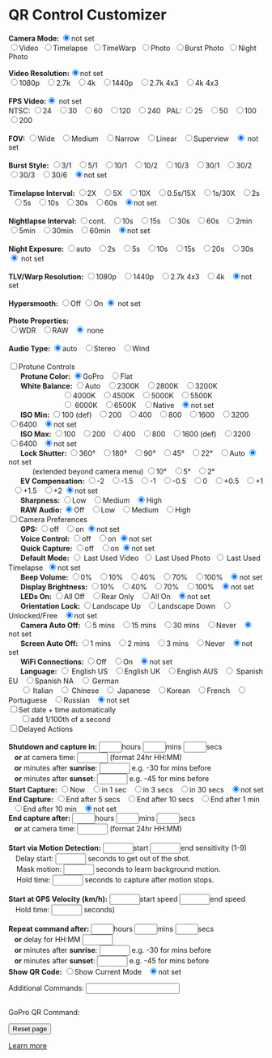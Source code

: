 <script src="../../jquery.min.js"></script>
<script src="../../qrcodeborder.js"></script>
<style>
        #qrcode{
            width: 100%;
        }
        div{
            width: 100%;
            display: inline-block;
        }
</style>

# QR Control Customizer

<b>Camera Mode: </b><input type="radio" id="m7" name="mode" value="" checked><label for="m7">not set</label><br>
  <input type="radio" id="m1" name="mode" value="mV"><label  for="m1">Video</label>&nbsp;
  <input type="radio" id="m2" name="mode" value="mT"><label  for="m2">Timelapse</label>&nbsp;
  <input type="radio" id="m3" name="mode" value="mTW"><label for="m3">TimeWarp</label>&nbsp;
  <input type="radio" id="m4" name="mode" value="mP"><label  for="m4">Photo</label>&nbsp;
  <input type="radio" id="m5" name="mode" value="mPB"><label for="m5">Burst Photo</label>&nbsp;
  <input type="radio" id="m6" name="mode" value="mPN"><label for="m6">Night Photo</label><br>

<div id="settingsRES">
<b>Video Resolution:</b><input type="radio" id="r7" name="res" value="" checked><label for="r7">not set</label><br>
  <input type="radio" id="r1" name="res" value="r1080"><label for="r1">1080p </label>&nbsp;
  <input type="radio" id="r2" name="res" value="r27"  ><label for="r2">2.7k  </label>&nbsp;
  <input type="radio" id="r3" name="res" value="r4"   ><label for="r3">4k </label>&nbsp;
  <input type="radio" id="r4" name="res" value="r1440"><label for="r4">1440p </label>&nbsp;
  <input type="radio" id="r5" name="res" value="r27T" ><label for="r5">2.7k 4x3 </label>&nbsp;
  <input type="radio" id="r6" name="res" value="r4T"  ><label for="r6">4k 4x3 </label><br><br>
</div>

<div id="settingsFPS">
<b>FPS Video:</b><input type="radio" id="p10" name="fps" value="" checked> <label for="p10">not set</label><br>
NTSC:
  <input type="radio" id="p1" name="fps" value="p24" ><label for="p1">24 </label>&nbsp;
  <input type="radio" id="p2" name="fps" value="p30" ><label for="p2">30 </label>&nbsp;
  <input type="radio" id="p3" name="fps" value="p60" ><label for="p3">60 </label>&nbsp;
  <input type="radio" id="p4" name="fps" value="p120"><label for="p4">120 </label>&nbsp;
  <input type="radio" id="p5" name="fps" value="p240"><label for="p5">240 </label>&nbsp;
 PAL:
  <input type="radio" id="p6" name="fps" value="p25"><label for="p6">25 </label>&nbsp;
  <input type="radio" id="p7" name="fps" value="p50"><label for="p7">50 </label>&nbsp;
  <input type="radio" id="p8" name="fps" value="p100"><label for="p8">100 </label>&nbsp;
  <input type="radio" id="p9" name="fps" value="p200"><label for="p9">200 </label>&nbsp;<br><br>
</div>

<div id="settingsFOV">
<b>FOV:</b>
  <input type="radio" id="f1" name="fov" value="fW"><label for="f1">Wide </label>&nbsp;
  <input type="radio" id="f2" name="fov" value="fM"><label for="f2">Medium </label>&nbsp;
  <input type="radio" id="f3" name="fov" value="fN"><label for="f3">Narrow </label>&nbsp;
  <input type="radio" id="f4" name="fov" value="fL"><label for="f4">Linear </label>&nbsp;
  <input type="radio" id="f5" name="fov" value="fS"><label for="f5">Superview </label>&nbsp;
  <input type="radio" id="f6" name="fov" value="" checked> <label for="f6">not set</label><br><br>
 </div>

<div id="settingsBurst">
<b>Burst Style:</b>
  <input type="radio" id="b1" name="burst" value="b3N1"><label  for="b1">3/1 </label>&nbsp;
  <input type="radio" id="b2" name="burst" value="b5N1"><label  for="b2">5/1 </label>&nbsp;
  <input type="radio" id="b3" name="burst" value="b10N1"><label for="b3">10/1 </label>&nbsp;
  <input type="radio" id="b4" name="burst" value="b10N2"><label for="b4">10/2 </label>&nbsp;
  <input type="radio" id="b5" name="burst" value="b10N3"><label for="b5">10/3 </label>&nbsp;
  <input type="radio" id="b6" name="burst" value="b30N1"><label for="b6">30/1 </label>&nbsp;
  <input type="radio" id="b7" name="burst" value="b30N2"><label for="b7">30/2 </label>&nbsp;
  <input type="radio" id="b8" name="burst" value="b30N3"><label for="b8">30/3 </label>&nbsp;
  <input type="radio" id="b9" name="burst" value="b30N6"><label for="b9">30/6 </label>&nbsp;
  <input type="radio" id="b10" name="burst" value="" checked><label for="b10">not set</label><br><br>
</div>

<div id="settingsTimelapse">
<b>Timelapse Interval: </b>
  <input type="radio" id="fpslapse1"   name="fpslapse" value="p15"><label for="fpslapse1">2X </label>&nbsp;
  <input type="radio" id="fpslapse2"    name="fpslapse" value="p6"><label for="fpslapse2">5X </label>&nbsp;
  <input type="radio" id="fpslapse3"    name="fpslapse" value="p3"><label for="fpslapse3">10X </label>&nbsp;
  <input type="radio" id="fpslapse4"    name="fpslapse" value="p2"><label for="fpslapse4">0.5s/15X </label>&nbsp;
  <input type="radio" id="fpslapse5"    name="fpslapse" value="p1"><label for="fpslapse5">1s/30X </label>&nbsp;
  <input type="radio" id="fpslapse6"   name="fpslapse" value="p.2"><label for="fpslapse6">2s </label>&nbsp;
  <input type="radio" id="fpslapse7"   name="fpslapse" value="p.5"><label for="fpslapse7">5s </label>&nbsp;
  <input type="radio" id="fpslapse8"  name="fpslapse" value="p.10"><label for="fpslapse8">10s </label>&nbsp;
  <input type="radio" id="fpslapse9"  name="fpslapse" value="p.30"><label for="fpslapse9">30s </label>&nbsp;
  <input type="radio" id="fpslapse10" name="fpslapse" value="p.60"><label for="fpslapse10">60s </label>&nbsp;
  <input type="radio" id="fpslapse11" name="fpslapse" value="" checked><label for="fpslapse11">not set</label><br><br>
</div>
 
<div id="settingsNightlapse">
<b>Nightlapse Interval: </b>
  <input type="radio" id="fpsnight1" name="fpsnight" value="p"     ><label for="fpsnight1">cont. </label>&nbsp;
  <input type="radio" id="fpsnight2" name="fpsnight" value="p.10"  ><label for="fpsnight2">10s </label>&nbsp;
  <input type="radio" id="fpsnight3" name="fpsnight" value="p.15"  ><label for="fpsnight3">15s </label>&nbsp;
  <input type="radio" id="fpsnight4" name="fpsnight" value="p.30"  ><label for="fpsnight4">30s </label>&nbsp;
  <input type="radio" id="fpsnight5" name="fpsnight" value="p.60"  ><label for="fpsnight5">60s </label>&nbsp;
  <input type="radio" id="fpsnight6" name="fpsnight" value="p.120" ><label for="fpsnight6">2min </label>&nbsp;
  <input type="radio" id="fpsnight7" name="fpsnight" value="p.300" ><label for="fpsnight7">5min </label>&nbsp;
  <input type="radio" id="fpsnight8" name="fpsnight" value="p.1800"><label for="fpsnight8">30min </label>&nbsp;
  <input type="radio" id="fpsnight9" name="fpsnight" value="p.3600"><label for="fpsnight9">60min </label>&nbsp;
  <input type="radio" id="fpsnight10" name="fpsnight" value="" checked><label for="fpsnight10">not set</label><br><br>
</div>

<div id="settingsNightexposure">
<b>Night Exposure: </b>
  <input type="radio" id="nightexp1" name="nightexp" value="eA" ><label for="nightexp1">auto </label>&nbsp;
  <input type="radio" id="nightexp2" name="nightexp" value="e2" ><label for="nightexp2">2s </label>&nbsp;
  <input type="radio" id="nightexp3" name="nightexp" value="e5" ><label for="nightexp3">5s </label>&nbsp;
  <input type="radio" id="nightexp4" name="nightexp" value="e10"><label for="nightexp4">10s </label>&nbsp;
  <input type="radio" id="nightexp5" name="nightexp" value="e15"><label for="nightexp5">15s </label>&nbsp;
  <input type="radio" id="nightexp6" name="nightexp" value="e20"><label for="nightexp6">20s </label>&nbsp;
  <input type="radio" id="nightexp7" name="nightexp" value="e30"><label for="nightexp7">30s </label>&nbsp;
  <input type="radio" id="nightexp8" name="nightexp" value="" checked><label for="nightexp8"> not set</label><br><br>
</div>

<div id="settingsRESTLV">
<b>TLV/Warp Resolution: </b>
  <input type="radio" id="rt1" name="restlv" value="r1080"><label for="rt1">1080p </label>&nbsp;
  <input type="radio" id="rt2" name="restlv" value="r1440"><label for="rt2">1440p </label>&nbsp;
  <input type="radio" id="rt3" name="restlv" value="r27T" ><label for="rt3">2.7k 4x3 </label>&nbsp;
  <input type="radio" id="rt4" name="restlv" value="r4"   ><label for="rt4">4k </label>&nbsp;
  <input type="radio" id="rt5" name="restlv" value="" checked><label for="rt5">not set</label><br><br>
 </div>
 
<div id="settingsVideo">
<b>Hypersmooth: </b><input type="radio" id="eis1" name="eis" value="e0"><label for="eis1">Off</label>&nbsp;<input type="radio" id="eis2" name="eis" value="e1"><label for="eis2">On</label>&nbsp;<input type="radio" id="eis3" name="eis" value="" checked> <label for="eis3">not set</label><br><br>
</div>

<div id="settingsPhoto">
<b>Photo Properties: </b><br>
  <input type="radio" id="raw1" name="raw" value="rW"><label for="raw1">WDR </label>&nbsp;
  <input type="radio" id="raw2" name="raw" value="r"><label for="raw2">RAW </label>&nbsp;
  <input type="radio" id="raw3" name="raw" value="" checked> <label for="raw3"> none</label><br><br>
</div>

<div id="settingsAUDT">
<b>Audio Type: </b>
  <input type="radio" id="audt1" name="audt" value="" checked><label for="audt1">auto </label>&nbsp;
  <input type="radio" id="audt2" name="audt" value="aS"><label for="audt2">Stereo </label>&nbsp;
  <input type="radio" id="audt3" name="audt" value="aW"><label for="audt3">Wind</label><br><br>
</div> 

<div id="settingsPT">
<input type="checkbox" id="pt" value="t"><label for="pt">Protune Controls</label><br>
</div>
<div id="ptCOLOR">&nbsp;&nbsp;&nbsp;&nbsp;&nbsp;&nbsp;<b>Protune Color: </b>
  <input type="radio" id="ptc1" name="ptc" value="" checked><label for="ptc1">GoPro </label>&nbsp;
  <input type="radio" id="ptc2" name="ptc" value="cF"><label for="ptc2">Flat</label><br>
</div>
<div id="ptWBAL">&nbsp;&nbsp;&nbsp;&nbsp;&nbsp;&nbsp;<b>White Balance: </b>
  <input type="radio" id="wb1" name="wb" value="" checked><label for="wb1">Auto </label>&nbsp;
  <input type="radio" id="wb2" name="wb" value="w23" ><label for="wb2">2300K </label>&nbsp;
  <input type="radio" id="wb3" name="wb" value="w28" ><label for="wb3">2800K </label>&nbsp;
  <input type="radio" id="wb4" name="wb" value="w32" ><label for="wb4">3200K </label>&nbsp;<br>&nbsp;&nbsp;&nbsp;&nbsp;&nbsp;&nbsp;&nbsp;&nbsp;&nbsp;&nbsp;&nbsp;&nbsp;&nbsp;&nbsp;&nbsp;&nbsp;&nbsp;&nbsp;&nbsp;&nbsp;&nbsp;&nbsp;&nbsp;&nbsp;&nbsp;&nbsp;
  <input type="radio" id="wb5" name="wb" value="w40" ><label for="wb5">4000K </label>&nbsp;
  <input type="radio" id="wb6" name="wb" value="w45" ><label for="wb6">4500K </label>&nbsp;
  <input type="radio" id="wb7" name="wb" value="w50" ><label for="wb7">5000K </label>&nbsp;
  <input type="radio" id="wb8" name="wb" value="w55" ><label for="wb8">5500K </label>&nbsp;<br>&nbsp;&nbsp;&nbsp;&nbsp;&nbsp;&nbsp;&nbsp;&nbsp;&nbsp;&nbsp;&nbsp;&nbsp;&nbsp;&nbsp;&nbsp;&nbsp;&nbsp;&nbsp;&nbsp;&nbsp;&nbsp;&nbsp;&nbsp;&nbsp;&nbsp;&nbsp;
  <input type="radio" id="wb9" name="wb" value="w60"> <label for="wb9">6000K </label>&nbsp;
  <input type="radio" id="wb10" name="wb" value="w65"><label for="wb10">6500K </label>&nbsp;
  <input type="radio" id="wb11" name="wb" value="wN" ><label for="wb11">Native </label>&nbsp;
  <input type="radio" id="wb12" name="wb" value="" checked><label for="wb12">not set</label>
 </div>
<div id="ptIMIN">&nbsp;&nbsp;&nbsp;&nbsp;&nbsp;&nbsp;<b>ISO Min: </b>
  <input type="radio" id="isomin1" name="isomin" value="M1" ><label for="isomin1">100 (def) </label>&nbsp;
  <input type="radio" id="isomin2" name="isomin" value="M2" ><label for="isomin2">200 </label>&nbsp;
  <input type="radio" id="isomin3" name="isomin" value="M4" ><label for="isomin3">400 </label>&nbsp;
  <input type="radio" id="isomin4" name="isomin" value="M8" ><label for="isomin4">800 </label>&nbsp;
  <input type="radio" id="isomin5" name="isomin" value="M16"><label for="isomin5">1600 </label>&nbsp;
  <input type="radio" id="isomin6" name="isomin" value="M32"><label for="isomin6">3200 </label>&nbsp;
  <input type="radio" id="isomin7" name="isomin" value="M64"><label for="isomin7">6400 </label>&nbsp;
  <input type="radio" id="isomin8" name="isomin" value="M1" checked><label for="isomin7">not set</label>
 </div>
<div id="ptISO">&nbsp;&nbsp;&nbsp;&nbsp;&nbsp;&nbsp;<b>ISO Max: </b>
  <input type="radio" id="iso1" name="iso" value="i1" ><label for="iso1">100 </label>&nbsp;
  <input type="radio" id="iso2" name="iso" value="i2" ><label for="iso2">200 </label>&nbsp;
  <input type="radio" id="iso3" name="iso" value="i4" ><label for="iso3">400 </label>&nbsp;
  <input type="radio" id="iso4" name="iso" value="i8" ><label for="iso4">800 </label>&nbsp;
  <input type="radio" id="iso5" name="iso" value="i16"><label for="iso5">1600 (def) </label>&nbsp;
  <input type="radio" id="iso6" name="iso" value="i32"><label for="iso6">3200 </label>&nbsp;
  <input type="radio" id="iso7" name="iso" value="i64"><label for="iso7">6400 </label>&nbsp;
  <input type="radio" id="iso8" name="iso" value="i16" checked><label for="iso8">not set</label>
 </div>
<div id="ptSHUT">&nbsp;&nbsp;&nbsp;&nbsp;&nbsp;&nbsp;<b>Lock Shutter: </b>
  <input type="radio" id="shut1" name="shut" value="S360"><label for="shut1">360&deg; </label>&nbsp;
  <input type="radio" id="shut2" name="shut" value="S180"><label for="shut2">180&deg; </label>&nbsp;
  <input type="radio" id="shut3" name="shut" value="S90" ><label for="shut3">90&deg; </label>&nbsp;
  <input type="radio" id="shut4" name="shut" value="S45" ><label for="shut4">45&deg; </label>&nbsp;
  <input type="radio" id="shut5" name="shut" value="S22" ><label for="shut5">22&deg; </label>&nbsp;
  <input type="radio" id="shut6" name="shut" value="S0"  ><label for="shut6">Auto</label>
  <input type="radio" id="shut7" name="shut" value="" checked><label for="shut7">not set</label><br>&nbsp;&nbsp;&nbsp;&nbsp;&nbsp;&nbsp;&nbsp;&nbsp;&nbsp;&nbsp;&nbsp;&nbsp;(extended beyond camera menu)
  <input type="radio" id="shut8" name="shut" value="S10" ><label for="shut8">10&deg; </label>&nbsp;
  <input type="radio" id="shut9" name="shut" value="S5" ><label for="shut9">5&deg; </label>&nbsp;
  <input type="radio" id="shut10" name="shut" value="S2" ><label for="shut10">2&deg; </label>&nbsp;
</div>
<div id="ptEV">&nbsp;&nbsp;&nbsp;&nbsp;&nbsp;&nbsp;<b>EV Compensation: </b>
  <input type="radio" id="ev1" name="ev" value="x-2"  ><label for="ev1">-2 </label>&nbsp;
  <input type="radio" id="ev2" name="ev" value="x-1.5"><label for="ev2">-1.5 </label>&nbsp;
  <input type="radio" id="ev3" name="ev" value="x-1"  ><label for="ev3">-1 </label>&nbsp;
  <input type="radio" id="ev4" name="ev" value="x-.5" ><label for="ev4">-0.5 </label>&nbsp;
  <input type="radio" id="ev5" name="ev" value="x0"   ><label for="ev5">0 </label>&nbsp;
  <input type="radio" id="ev6" name="ev" value="x.5"  ><label for="ev6">+0.5 </label>&nbsp;
  <input type="radio" id="ev7" name="ev" value="x1"   ><label for="ev7">+1 </label>&nbsp;
  <input type="radio" id="ev8" name="ev" value="x1.5" ><label for="ev8">+1.5 </label>&nbsp;
  <input type="radio" id="ev9" name="ev" value="x2"   ><label for="ev9">+2</label>
  <input type="radio" id="ev10" name="ev" value="" checked><label for="ev10">not set</label>
</div>
<div id="ptSHARP">&nbsp;&nbsp;&nbsp;&nbsp;&nbsp;&nbsp;<b>Sharpness: </b>
  <input type="radio" id="sharp1" name="sharp" value="sL"><label for="sharp1">Low </label>&nbsp;
  <input type="radio" id="sharp2" name="sharp" value="sM"><label for="sharp2">Medium </label>&nbsp;
  <input type="radio" id="sharp3" name="sharp" value="" checked><label for="sharp3">High</label>
</div>
<div id="ptAUD">&nbsp;&nbsp;&nbsp;&nbsp;&nbsp;&nbsp;<b>RAW Audio: </b>
  <input type="radio" id="aud1" name="aud" value="" checked><label for="aud1">Off </label>&nbsp;
  <input type="radio" id="aud2" name="aud" value="aL"><label for="aud2">Low </label>&nbsp;
  <input type="radio" id="aud3" name="aud" value="aM"><label for="aud3">Medium </label>&nbsp;
  <input type="radio" id="aud4" name="aud" value="aH"><label for="aud4">High</label><br>
</div>

<div id="cameraOptions">
<input type="checkbox" id="options" value=""><label for="options">Camera Preferences</label><br>
</div>

<div id="opGPS">&nbsp;&nbsp;&nbsp;&nbsp;&nbsp;&nbsp;<b>GPS: </b>
  <input type="radio" id="gps1" name="gps" value="g0"><label for="gps1">off </label>&nbsp;
  <input type="radio" id="gps2" name="gps" value="g1"><label for="gps2">on </label>
  <input type="radio" id="gps3" name="gps" value="" checked><label for="gps3">not set </label>
</div>
<div id="opVC">&nbsp;&nbsp;&nbsp;&nbsp;&nbsp;&nbsp;<b>Voice Control:  </b> 
  <input type="radio" id="vc1" name="vc" value="v0"><label for="vc1">off </label>&nbsp;
  <input type="radio" id="vc2" name="vc" value="v1"><label for="vc2">on </label>
  <input type="radio" id="vc3" name="vc" value="" checked><label for="vc3">not set</label>
 </div>
<div id="opQC">&nbsp;&nbsp;&nbsp;&nbsp;&nbsp;&nbsp;<b>Quick Capture: </b>  
  <input type="radio" id="qc1" name="qc" value="q0"><label for="qc1">off </label>&nbsp;
  <input type="radio" id="qc2" name="qc" value="q1"><label for="qc2">on </label>
  <input type="radio" id="qc3" name="qc" value="" checked><label for="qc3">not set </label>
  </div>
<div id="opDM">&nbsp;&nbsp;&nbsp;&nbsp;&nbsp;&nbsp;<b>Default Mode:</b>
  <input type="radio" id="dm1" name="dm" value="dV">  <label for="dm1">Last Used Video</label>&nbsp;
  <input type="radio" id="dm2" name="dm" value="dP">  <label for="dm1">Last Used Photo</label>&nbsp;
  <input type="radio" id="dm3" name="dm" value="dT">  <label for="dm1">Last Used Timelapse</label>&nbsp;
  <input type="radio" id="dm4" name="dm" value="" checked><label for="dm4">not set</label>
</div>
<div id="opBV">&nbsp;&nbsp;&nbsp;&nbsp;&nbsp;&nbsp;<b>Beep Volume:  </b> 
  <input type="radio" id="bv1" name="bv" value="V0"><label for="bv1">0% </label>&nbsp;
  <input type="radio" id="bv2" name="bv" value="V1"><label for="bv2">10% </label>&nbsp;
  <input type="radio" id="bv3" name="bv" value="V4"><label for="bv3">40% </label>&nbsp;
  <input type="radio" id="bv4" name="bv" value="V7"><label for="bv4">70% </label>&nbsp;
  <input type="radio" id="bv5" name="bv" value="V9"><label for="bv5">100% </label>&nbsp;
  <input type="radio" id="bv6" name="bv" value="" checked><label for="bv5">not set</label>
  </div>
  
<div id="opDB">&nbsp;&nbsp;&nbsp;&nbsp;&nbsp;&nbsp;<b>Display Brightness:  </b> 
  <input type="radio" id="db2" name="db" value="B1"><label for="db1">10% </label>&nbsp;
  <input type="radio" id="db3" name="db" value="B4"><label for="db2">40% </label>&nbsp;
  <input type="radio" id="db4" name="db" value="B7"><label for="db3">70% </label>&nbsp;
  <input type="radio" id="db5" name="db" value="B9"><label for="db4">100% </label>&nbsp;
  <input type="radio" id="db6" name="db" value="" checked><label for="bv5">not set</label>
  </div>
<div id="opLO">&nbsp;&nbsp;&nbsp;&nbsp;&nbsp;&nbsp;<b>LEDs On:  </b> 
  <input type="radio" id="lo1" name="lo" value="D0"><label for="lo1">All Off </label>&nbsp;
  <input type="radio" id="lo2" name="lo" value="D2"><label for="lo2">Rear Only </label>&nbsp;
  <input type="radio" id="lo3" name="lo" value="D4"><label for="lo3">All On </label>&nbsp;
  <input type="radio" id="lo4" name="lo" value="" checked><label for="lo4">not set</label>
  </div>
<div id="opOR">&nbsp;&nbsp;&nbsp;&nbsp;&nbsp;&nbsp;<b>Orientation Lock:  </b> 
  <input type="radio" id="or1" name="or" value="R1"><label for="or1">Landscape Up </label>&nbsp;
  <input type="radio" id="or2" name="or" value="R2"><label for="or2">Landscape Down </label>&nbsp;
  <input type="radio" id="or3" name="or" value="R0"><label for="or3">Unlocked/Free </label>&nbsp;
  <input type="radio" id="or4" name="or" value="" checked><label for="or4">not set</label>
  </div>
<div id="opAO">&nbsp;&nbsp;&nbsp;&nbsp;&nbsp;&nbsp;<b>Camera Auto Off: </b>  
  <input type="radio" id="ao1" name="ao" value="C5"><label for="ao1">5 mins </label>&nbsp;
  <input type="radio" id="ao2" name="ao" value="C15"><label for="ao2">15 mins </label>&nbsp;
  <input type="radio" id="ao3" name="ao" value="C30"><label for="ao3">30 mins </label>&nbsp;
  <input type="radio" id="ao4" name="ao" value="C"><label for="ao4">Never </label>&nbsp;
  <input type="radio" id="ao5" name="ao" value="" checked><label for="ao5">not set</label>
  </div>
<div id="opSO">&nbsp;&nbsp;&nbsp;&nbsp;&nbsp;&nbsp;<b>Screen Auto Off: </b>  
  <input type="radio" id="so1" name="so" value="S1"><label for="so1">1 mins </label>&nbsp;
  <input type="radio" id="so2" name="so" value="S2"><label for="so2">2 mins </label>&nbsp;
  <input type="radio" id="so3" name="so" value="S3"><label for="so3">3 mins </label>&nbsp;
  <input type="radio" id="so4" name="so" value="S"><label for="so4">Never </label>&nbsp;
  <input type="radio" id="so5" name="so" value="" checked><label for="so5">not set</label>
  </div>
<div id="opWC">&nbsp;&nbsp;&nbsp;&nbsp;&nbsp;&nbsp;<b>WiFi Connections: </b>  
  <input type="radio" id="wc1" name="wc" value="W0"><label for="wc1">Off </label>&nbsp;
  <input type="radio" id="wc2" name="wc" value="W1"><label for="wc2">On </label>&nbsp;
  <input type="radio" id="wc3" name="wc" value="" checked><label for="wc3">not set</label>
  </div>
<div id="opLN">&nbsp;&nbsp;&nbsp;&nbsp;&nbsp;&nbsp;<b>Language:</b>
  <input type="radio" id="ln1" name="ln" value="L0"> <label for="ln1">English US </label>&nbsp;
  <input type="radio" id="ln2" name="ln" value="L01"><label for="ln2">English UK </label>&nbsp;
  <input type="radio" id="ln3" name="ln" value="L02"><label for="ln3">English AUS </label>&nbsp;
  <input type="radio" id="ln4" name="ln" value="L4"> <label for="ln4">Spanish EU </label>&nbsp;
  <input type="radio" id="ln5" name="ln" value="L41"><label for="ln5">Spanish NA </label>&nbsp;
  <input type="radio" id="ln6" name="ln" value="L2"> <label for="ln6">German </label>&nbsp;<br>
  &nbsp;&nbsp;&nbsp;&nbsp;&nbsp;&nbsp;<input type="radio" id="ln7" name="ln" value="L3"> <label for="ln7">Italian </label>&nbsp;
  <input type="radio" id="ln8" name="ln" value="L1"> <label for="ln8">Chinese </label>&nbsp;
  <input type="radio" id="ln9" name="ln" value="L5"> <label for="ln9">Japanese </label>&nbsp;
  <input type="radio" id="ln10" name="ln" value="L7"><label for="ln10">Korean </label>&nbsp;
  <input type="radio" id="ln11" name="ln" value="L6"><label for="ln11">French </label>&nbsp;
  <input type="radio" id="ln12" name="ln" value="L8"><label for="ln12">Portuguese </label>&nbsp;
  <input type="radio" id="ln13" name="ln" value="L9"><label for="ln13">Russian </label>&nbsp;
  <input type="radio" id="ln14" name="ln" value="" checked><label for="ln14">not set</label><br>
</div>


<div id="opDT">
<input type="checkbox" id="dt" value="oT"><label for="dt">Set date + time automatically</label><br>
</div>

<div id="opDTS">
&nbsp;&nbsp;&nbsp;&nbsp;&nbsp;&nbsp;<input type="checkbox" id="dttimecode" value=""><label for="dttimecode">add 1/100th of a second</label><br>
</div>

<div id="cameraActions">
<input type="checkbox" id="actions" value=""><label for="actions">Delayed Actions</label><br><br>
</div>

<div id="aSD"><b>Shutdown and capture in:</b> 
<input type="text" id="starthrs" value="" style="width:45px">hours <input type="text" id="startmins" value="" style="width:45px">mins <input type="text" id="startsecs" value="" style="width:45px">secs <br>
&nbsp;&nbsp;&nbsp;<b>or</b> at camera time: <input type="text" id="time" value="" style="width:60px"> (format 24hr HH:MM)<br>
&nbsp;&nbsp;&nbsp;<b>or</b> minutes after <b>sunrise</b>: <input type="text" id="risemins" value="" style="width:60px"> e.g. -30 for mins before<br>
&nbsp;&nbsp;&nbsp;<b>or</b> minutes after <b>sunset</b>: <input type="text" id="setmins" value="" style="width:60px"> e.g. -45 for mins before<br>
</div>
<div id="aS"><b>Start Capture:</b>
  <input type="radio" id="as1" name="as" value="!S"><label for="as1">Now </label>&nbsp;
  <input type="radio" id="as2" name="as" value="!1S"><label for="as2">in 1 sec </label>&nbsp;
  <input type="radio" id="as3" name="as" value="!3S"><label for="as3">in 3 secs </label>&nbsp;
  <input type="radio" id="as4" name="as" value="!30S"><label for="as4">in 30 secs </label>&nbsp;
  <input type="radio" id="as5" name="as" value="" checked><label for="as5">not set</label>
  </div>
<div id="aE"><b>End Capture:</b>
  <input type="radio" id="ae1" name="ae" value="!5E"><label for="ae1">End after 5 secs </label>&nbsp;
  <input type="radio" id="ae2" name="ae" value="!10E"><label for="ae2">End after 10 secs </label>&nbsp;
  <input type="radio" id="ae3" name="ae" value="!60E"><label for="ae3">End after 1 min </label>&nbsp;
  <input type="radio" id="ae4" name="ae" value="!600E"><label for="ae4">End after 10 min  </label>&nbsp;
  <input type="radio" id="ae5" name="ae" value="" checked><label for="ae5">not set</label>
</div>
<div id="aEND"><b>End capture after:</b> 
<input type="text" id="endhrs" value="" style="width:45px">hours <input type="text" id="endmins" value="" style="width:45px">mins <input type="text" id="endsecs" value="" style="width:45px">secs <br>
&nbsp;&nbsp;&nbsp;<b>or</b> at camera time: <input type="text" id="endtime" value="" style="width:60px"> (format 24hr HH:MM)<br><br>
</div>
<div id="aSM"><b>Start via Motion Detection:</b> 
<input type="text" id="mstart" value="" style="width:60px">start <input type="text" id="mend" value="" style="width:60px">end sensitivity (1-9) <b><br>
&nbsp;&nbsp;&nbsp;</b> Delay start: <input type="text" id="dhold" value="" style="width:60px"> seconds to get out of the shot.<br>
&nbsp;&nbsp;&nbsp;</b> Mask motion: <input type="text" id="mmhold" value="" style="width:60px"> seconds to learn background motion.<br>
&nbsp;&nbsp;&nbsp;</b> Hold time: <input type="text" id="mhold" value="" style="width:60px"> seconds to capture after motion stops.<br>
<br>
</div>
<div id="aSV"><b>Start at GPS Velocity (km/h):</b> 
<input type="text" id="vstart" value="" style="width:60px">start speed <input type="text" id="vend" value="" style="width:60px">end speed <b><br>
&nbsp;&nbsp;&nbsp;</b> Hold time: <input type="text" id="vhold" value="" style="width:60px"> seconds)<br><br>
</div>
<div id="aR"><b>Repeat command after: </b> 
<input type="text" id="repeathrs" value="" style="width:45px">hours <input type="text" id="repeatmins" value="" style="width:45px">mins <input type="text" id="repeatsecs" value="" style="width:45px">secs <br>
&nbsp;&nbsp;&nbsp;<b>or</b> delay for HH:MM <input type="text" id="repeattime" value="" style="width:60px"> <br>
&nbsp;&nbsp;&nbsp;<b>or</b> minutes after <b>sunrise</b>: <input type="text" id="repeatrisemins" value="" style="width:60px"> e.g. -30 for mins before<br>
&nbsp;&nbsp;&nbsp;<b>or</b> minutes after <b>sunset</b>: <input type="text" id="repeatsetmins" value="" style="width:60px"> e.g. -45 for mins before<br> 
</div>
  
<div id="aQ"><b>Show QR Code:</b>
  <input type="radio" id="aq1" name="aq" value="!Q"><label for="aq1">Show Current Mode </label>&nbsp;
  <input type="radio" id="aq2" name="aq" value="" checked><label for="aq2">not set</label>
</div>

Additional Commands: <input type="text" id="addcmd" value="">

<div id="qrcode"></div>

GoPro QR Command: <b id="txt"></b>

<button onclick="myReloadFunction()">Reset page</button>

[Learn more](..)

<script>
var lastcmd = ""
var lasttimecmd = "xxxxxxxxx"
var changed = false;
var ms = 0;
var lastms = 0;
var timechecked = false;
var once = true;
var even = 0;
var qrcode;

function makeQR() {	
	if(once == true)
	{
		qrcode = new QRCode(document.getElementById("qrcode"), 
		{
			text : "QR Control\nReady",
			width : 400,
			height : 400,
			correctLevel : QRCode.CorrectLevel.M
		});
	}
	once = false;
}

function startTime() {	
    var today;
    var yy;
    var mm;
    var dd;
    var h;
    var m;
    var s;
	var timecodefps = 30;
    var ms;
    var f;
	var cmd = ""
			
	dset("settingsRES", false);
	dset("settingsFPS", false);
	dset("settingsFOV", false);
	dset("settingsRESTLV", false);
	dset("settingsVideo", false);
	dset("settingsPhoto", false);
	dset("settingsPT", false);
	dset("settingsBurst", false);
	dset("settingsTimelapse", false);
	dset("settingsNightlapse", false);
	dset("settingsNightexposure", false);
	dset("settingsAUDT",false);
	
	dset("ptCOLOR", false);
	dset("ptWBAL", false);
	dset("ptISO",false);
	dset("ptIMIN",false);
	dset("ptSHUT",false);
	dset("ptIMIN",false);
	dset("ptEV",false);
	dset("ptSHARP",false);
	dset("ptAUD",false);
		
	dset("opGPS", false);
	dset("opVC", false);
	dset("opQC", false);
	dset("opDM", false);
	dset("opBV", false);
	dset("opDB", false);
	dset("opLO", false);
	dset("opOR", false);
	dset("opAO", false);
	dset("opSO", false);
	dset("opWC", false);
	dset("opLN", false);
	
	dset("aS", false);
	dset("aE", false);
	dset("aSD", false);
	dset("aEND", false);
	dset("aSM", false);
	dset("aSV", false);
	dset("aR", false);
	dset("aQ", false);
	
	var checkedmode = 0;
	
	for (i = 1; i < 7; i++) { 
		var mode = "m"+i;
		var x = document.getElementById(mode).checked;
		if( x == true)
			checkedmode = i;
	}
	
	switch(checkedmode)
	{
		default:
		case 1: //Video		
		dset("settingsRES", true);
		dset("settingsFPS", true);
		dset("settingsFOV", true);
		dset("settingsVideo", true);
		dset("settingsPT", true);
		dset("settingsAUDT",true);
		break;
		
		case 2: //Timelapse Video
		dset("settingsTimelapse", true);		
		dset("settingsRESTLV", true);
		if(document.getElementById("rt1").checked == true) // 1080
			dset("settingsFOV", true);
			
		if(document.getElementById("pt") != null)
			document.getElementById("pt").checked = false;
		break;
		
		case 3: //TimeWarp Video
		dset("settingsTimelapse", true);		
		dset("settingsRESTLV", true);
		if(document.getElementById("rt1").checked == true) // 1080
			dset("settingsFOV", true);
			
		if(document.getElementById("pt") != null)
			document.getElementById("pt").checked = false;
		break;		
	
		case 4: //Photo
		dset("settingsPT", true);
		dset("settingsFOV", true);
		dset("settingsPhoto", true);
		break;
		
		case 5: //Burst
		dset("settingsBurst", true);
		dset("settingsPT", true);
		dset("settingsFOV", true);
		break;
		
		case 6: //Night
		dset("settingsNightexposure", true);
		dset("settingsPT", true);
		dset("settingsFOV", true);
		break;
	}
		
	if(document.getElementById("pt") != null)
	{
		if(document.getElementById("pt").checked == true)
		{
			dset("ptCOLOR", true);
			dset("ptWBAL", true);
			dset("ptISO",true);
			dset("ptIMIN",true);

			if(document.getElementById('iso8').checked == true)
			{
				dset("ptSHUT",false);
				dset("ptEV",true);
			}
			else
			{
				dset("ptSHUT",true);

				if(document.getElementById('shut7').checked == true || document.getElementById('shut6').checked == true) 
				{  // not shutter lock
					dset("ptEV",true);
				}
			}
			
			if(checkedmode == 1) //Video
			{
				dset("ptAUD",true);
			}
				
			dset("ptSHARP",true);
			dset("ptAUD",true);
		}
	}
	
	if(document.getElementById("options") != null)
	{
		if(document.getElementById("options").checked == true)
		{			
			dset("opGPS", true);
			dset("opVC", true);
			dset("opQC", true);
			dset("opDM", true);
			dset("opBV", true);
			dset("opDB", true);
			dset("opLO", true);
			dset("opOR", true);
			dset("opAO", true);
			dset("opSO", true);
			dset("opWC", true);
			dset("opLN", true);
		}
	}
	
	if(document.getElementById("actions") != null)
	{
		if(document.getElementById("actions").checked == true)
		{
			dset("aSD", true);
			dset("aEND", true);
			dset("aSM", true);
			dset("aSV", true);
			dset("aR", true);
			dset("aQ", false);
		}
	}
	
	
	cmd = dcmd(cmd,"m");  // set mode
	
	switch(checkedmode)
	{
		case 2: //TLV
			cmd = dcmd(cmd,"fpslapse");
			break;
		case 3: //TWarp
			cmd = dcmd(cmd,"fpslapse");
			break;
		case 5: //Burst 
			cmd = dcmd(cmd,"b");
			break;	
		case 6: //Night
			cmd = dcmd(cmd,"nightexp");
			break;
	}
	
	if(checkedmode == 2 || checkedmode == 3) // TLV/TWarp Res
		cmd = dcmd(cmd, "rt");
	else
		cmd = dcmd(cmd,"r"); //RES
		
	cmd = dcmd(cmd,"p"); //fps
	cmd = dcmd(cmd,"f"); //fov
	
	cmd = dcmd(cmd,"pt"); //protune
	cmd = dcmd(cmd,"eis"); //eis
	cmd = dcmd(cmd,"all"); //auto low light	
	cmd = dcmd(cmd,"audt"); //audio control
	
	if(checkedmode == 5) //RAW
		cmd = dcmd(cmd,"raw"); //audio control
		
	if(document.getElementById("p1") != null)
	{
		var x = document.getElementById("p1").checked;
		if( x == true)
			timecodefps = 24;
	}
	if(document.getElementById("p2") != null)
	{
		var x = document.getElementById("p2").checked;
		if( x == true)
			timecodefps = 30;
	}
	if(document.getElementById("p3") != null)
	{
		var x = document.getElementById("p3").checked;
		if( x == true)
			timecodefps = 60;
	}
	if(document.getElementById("p6") != null)
	{
		var x = document.getElementById("p6").checked;
		if( x == true)
			timecodefps = 25;
	}
	if(document.getElementById("p7") != null)
	{
		var x = document.getElementById("p7").checked;
		if( x == true)
			timecodefps = 50;
	}
		
	if(document.getElementById("pt") != null)
	{
		if(document.getElementById("pt").checked == true)
		{
			cmd = dcmd(cmd,"ptc"); //color
			cmd = dcmd(cmd,"wb"); //wb

			if(document.getElementById('iso8').checked == false || document.getElementById('isomin8').checked == false)
			{
				cmd = dcmd(cmd,"iso"); //iso
				
				if(document.getElementById('shut7').checked == false)
					cmd = dcmd(cmd,"shut"); //shutter angle
				else
					cmd = dcmd(cmd,"isomin");//
			}
				
			cmd = dcmd(cmd,"ev"); //ev
			cmd = dcmd(cmd,"sharp"); //sharp
			cmd = dcmd(cmd,"aud"); //audio control
			cmd = dcmd(cmd,"bit"); //bitrate control
		}
	}
	
	
	if(document.getElementById("options") != null)
	{
		if(document.getElementById("options").checked == true)
		{
			var opt = ""; 
			var addO = "o";
			cmd = dcmd(cmd,"gps");
			cmd = dcmd(cmd,"vc");
			cmd = dcmd(cmd,"qc");
			cmd = dcmd(cmd,"dm");
			
			opt = dcmd(addO, "bv"); if(opt != "o") { cmd = cmd + opt; addO = ""; }
			opt = dcmd(addO, "db"); if(opt != "o") { cmd = cmd + opt; addO = ""; }
			opt = dcmd(addO, "lo"); if(opt != "o") { cmd = cmd + opt; addO = ""; }
			opt = dcmd(addO, "or"); if(opt != "o") { cmd = cmd + opt; addO = ""; }
			opt = dcmd(addO, "ao"); if(opt != "o") { cmd = cmd + opt; addO = ""; }
			opt = dcmd(addO, "so"); if(opt != "o") { cmd = cmd + opt; addO = ""; }
			opt = dcmd(addO, "wc"); if(opt != "o") { cmd = cmd + opt; addO = ""; }
			opt = dcmd(addO, "ln"); if(opt != "o") { cmd = cmd + opt; addO = ""; }
		}
	}
	
	
	if(document.getElementById("actions") != null)
	{
		if(document.getElementById("actions").checked == true)
		{			
			
		//	document.getElementById("dt").checked = false;
		//	dset("opDT", false);
			
		//	cmd = dcmd(cmd, "as"); 
		//	if(dcmd("", "ae") != "" && dcmd("", "as") == "") // need to add a Start command
		//		cmd = cmd + "!S";
		//	cmd = dcmd(cmd, "ae"); 
			cmd = dcmd(cmd, "aq"); 
		}
		else
		{
			dset("opDT", true);
		}
	}
	
	var dt = document.getElementById("dt").checked;
	
	today = new Date();
	
	if(cmd != lastcmd)
	{
		ms = today.getTime();
		changed = true;
		lastcmd = cmd;
	}
	
	if(dt == true)
	{
		dset("opDTS", true);
	
		var frms;
		var secs = true;//document.getElementById("dtsec").checked;
		var timecode = document.getElementById("dttimecode").checked;
		
		yy = today.getFullYear() - 2000;
		mm = today.getMonth() + 1;
		dd = today.getDate();
		h = today.getHours();
		m = today.getMinutes();
		s = today.getSeconds();
		ms = today.getMilliseconds();
		
		
		frms = (h * 3600 + m * 60 + s) * timecodefps + Math.floor((timecodefps * ms) / 1000);
		
		yy = checkTime(yy);
		mm = checkTime(mm);
		dd = checkTime(dd);
		h = checkTime(h);
		m = checkTime(m);
		s = checkTime(s);
		ms = Math.floor(ms / 10); // hundredths
		ms = checkTime(ms);
	
		//var curr = today.getTime();
		
		cmd = cmd + "oT" + yy + mm + dd + h + m;
		if(secs || timecode)
		{
			cmd = cmd + s;
			if(timecode)
			{			
				cmd = cmd + "." + ms;
			}
		}
	
		timechecked = true; 
	}
	else
	{
		dset("opDTS", false);
		if(timechecked == true)
		{
			ms = today.getTime();
			changed = true;
		}
		timenotchecked = false; 
	}
	
	
	var actions = document.getElementById("actions").checked;
 	if(actions == true)
	{
		var S_added = 0;
		var SM_added = 0;
		var SK_added = 0;
		if(document.getElementById("starthrs") != null && document.getElementById("startmins") != null && document.getElementById("time") != null)
		{
			var secs = 0;
			var starttime = document.getElementById("time").value;
			secs = Number(3600 * document.getElementById("starthrs").value) + Number(60 * document.getElementById("startmins").value) + Number(document.getElementById("startsecs").value);
			var risemins = 60 * document.getElementById("risemins").value;
			var setmins = 60 * document.getElementById("setmins").value;
			if(setmins != 0)
			{
				cmd = cmd + "!s" + setmins + "S";
			}
			else if(risemins != 0)
			{
				cmd = cmd + "!r" + risemins + "S";
			}
			else if(secs > 0)
			{
				cmd = cmd + "!" + secs + "S";
				S_added = 1;
			}
			else if(starttime.length == 5)
			{
				cmd = cmd + "!" + starttime + "S";
				S_added = 1;
			}
		}
		
		if(document.getElementById("mstart") != null)
		{
			var mstart = document.getElementById("mstart").value;
			if(mstart > 0)
			{
				if(S_added)	
				{
					cmd = cmd + "M" + mstart;
					SM_added = 1;
				}
				else
				{
					cmd = cmd + "!SM" + mstart;
					SM_added = 1;
				}			
			}
			
			if(document.getElementById("mend") != null)
			{
				var mend = document.getElementById("mend").value;
				if(mend > 0 && SM_added)
				{
					cmd = cmd + "-" + mend;
				}
			}
			
			if(document.getElementById("dhold") != null)
			{
				var dhold = document.getElementById("dhold").value;
				if(dhold > 0 && SM_added)
				{
					cmd = cmd + "D" + dhold;
				}
			}
			if(document.getElementById("mmhold") != null)
			{
				var mmhold = document.getElementById("mmhold").value;
				if(mmhold > 0 && SM_added)
				{
					cmd = cmd + "M" + mmhold;
				}
			}
			if(document.getElementById("mhold") != null)
			{
				var mhold = document.getElementById("mhold").value;
				if(mhold > 0 && SM_added)
				{
					cmd = cmd + "H" + mhold;
				}
			}
		}
		
		
		if(document.getElementById("vstart") != null)
		{
			var vstart = document.getElementById("vstart").value;
			if(vstart > 0)
			{
				if(S_added)	
				{
					cmd = cmd + "K" + vstart;
					SK_added = 1;
				}
				else
				{
					cmd = cmd + "!SK" + vstart;
					SK_added = 1;
				}			
			}
			
			if(document.getElementById("vend") != null)
			{
				var vend = document.getElementById("vend").value;
				if(vend > 0 && SK_added)
				{
					cmd = cmd + "-" + vend;
				}
			}
			if(document.getElementById("vhold") != null)
			{
				var vhold = document.getElementById("vhold").value;
				if(vhold > 0 && SK_added)
				{
					cmd = cmd + "H" + vhold;
				}
			}
		}
		
		
		
		if(document.getElementById("endhrs") != null && document.getElementById("endmins") != null && document.getElementById("endsecs") != null && document.getElementById("time") != null)
		{
			var secs = 0;
			var endtime = document.getElementById("endtime").value;
			//var endrisemins = 60 * document.getElementById("endrisemins").value;
			//var endsetmins = 60 * document.getElementById("endsetmins").value;
			secs = Number(60 * 60 * document.getElementById("endhrs").value) + Number(60 * document.getElementById("endmins").value) + Number(document.getElementById("endsecs").value);
			/*if(endsetmins != 0)
			{
				cmd = cmd + "!s" + endsetmins + "E";
			}
			else if(endrisemins != 0)
			{
				cmd = cmd + "!r" + endrisemins + "E";
			}
			else*/ 
			if(secs > 0)
			{
				cmd = cmd + "!" + secs + "E";
			}
			else if(endtime.length == 5)
			{
				cmd = cmd + "!" + endtime + "E";
			}
		}
		
		
		if(document.getElementById("repeathrs") != null && document.getElementById("repeatmins") != null && document.getElementById("repeatsecs") != null && document.getElementById("time") != null)
		{
			var secs = 0;
			var repeattime = document.getElementById("repeattime").value;
			var repeatrisemins = 60 * document.getElementById("repeatrisemins").value;
			var repeatsetmins = 60 * document.getElementById("repeatsetmins").value;
			secs = Number(60 * 60 * document.getElementById("repeathrs").value) + Number(60 * document.getElementById("repeatmins").value) + Number(document.getElementById("repeatsecs").value);
			if(repeatsetmins != 0)
			{
				cmd = cmd + "!s" + repeatsetmins + "R";
			}
			else if(repeatrisemins != 0)
			{
				cmd = cmd + "!r" + repeatrisemins + "R";
			}
			else if(secs > 0)
			{
				cmd = cmd + "!" + secs + "R";
			}
			else if(repeattime.length == 5)
			{
				cmd = cmd + "!" + repeattime + "R";
			}
		}
	}
	
	if(document.getElementById("addcmd") != null)
	{
		cmd = cmd + document.getElementById("addcmd").value;
	}
	
	
	if(cmd != lasttimecmd)
	{
		changed = true;
		lasttimecmd = cmd;
	}

	
	
	var delay = 200;
	
	if(changed == true)
	{	
		
		if(cmd == "") cmd = "\"QR Control\nReady\"";

		makeQR();
		
		even ++;
		{
			qrcode.clear(); 
			qrcode.makeCode(cmd);
		}
		
		document.getElementById('txt').innerHTML = cmd;		
		
		lastms = today.getTime();
		changed = false;
		
		delay = 10;
		//console.log(cmd);
	}
	
	var t = setTimeout(startTime, delay);
}
function checkTime(i) {
    if (i < 10) {i = "0" + i};  // add zero in front of numbers < 10
    return i;
}

function dset(label, on) {
		var settings = document.getElementById(label);
		if(on == true)
		{
			if (settings.style.display === 'none') 
				settings.style.display = 'block';
		}
		else
		{
			settings.style.display = 'none';
		}
}


function dcmd(cmd, id) {

	if(document.getElementById(id) != null)
	{
		var x = document.getElementById(id).checked;
		if( x == true)
			cmd = cmd + document.getElementById(id).value;
	}
	else
	{
		for (i = 1; i < 15; i++) { 
			var newid = id+i;
			if(document.getElementById(newid) != null)
			{
				var x = document.getElementById(newid).checked;
				if( x == true)
					cmd = cmd + document.getElementById(newid).value;
			}
		}
	}
	return cmd;
}


function myReloadFunction() {
    location.reload();
}


makeQR();
startTime();

</script>
